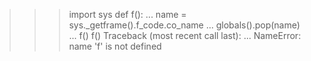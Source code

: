 >>> import sys
>>> def f():
...     name = sys._getframe().f_code.co_name
...     globals().pop(name)
...
>>> f()
>>> f()
Traceback (most recent call last):
  ...
NameError: name 'f' is not defined

